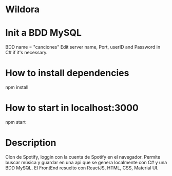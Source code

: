 # Wildora

# Init a BDD MySQL 
BDD name = "canciones"
Edit server name, Port, userID and Password in C# if it's necessary.

# How to install dependencies
npm install 

# How to start in localhost:3000
npm start

# Description

Clon de Spotify, loggin con la cuenta de Spotify en el navegador. Permite buscar música y guardar en una api que se genera localmente con C# y una BDD MySQL.
El FrontEnd resuelto con ReactJS, HTML, CSS, Material UI.
